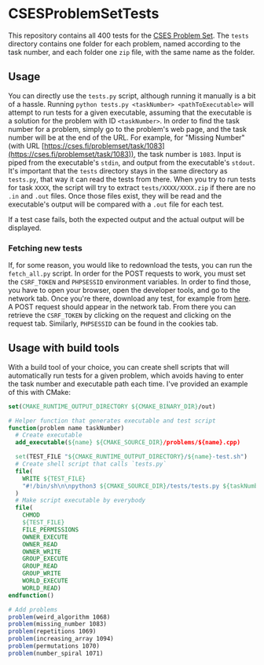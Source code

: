 # CSESProblemSetTests

This repository contains all 400 tests for the [CSES Problem Set](https://cses.fi/problemset/).
The `tests` directory contains one folder for each problem, named according to the task number, and each folder
one `zip` file, with the same name as the folder.

## Usage

You can directly use the `tests.py` script, although running it manually is a bit of a hassle.
Running `python tests.py <taskNumber> <pathToExecutable>` will attempt to run tests for a given executable,
assuming that the executable is a solution for the problem with ID `<taskNumber>`. In order to find the task number
for a problem, simply go to the problem's web page, and the task number will be at the end of the URL.
For example, for "Missing Number" (with URL
[https://cses.fi/problemset/task/1083](https://cses.fi/problemset/task/1083)), the task number is `1083`.
Input is piped from the executable's `stdin`, and output from the executable's `stdout`. It's important that
the `tests` directory stays in the same directory as `tests.py`, that way it can read the tests from there.
When you try to run tests for task `XXXX`, the script will try to extract `tests/XXXX/XXXX.zip` if there are no `.in`
and `.out` files. Once those files exist, they will be read and the executable's output will be compared with a `.out`
file for each test.

If a test case fails, both the expected output and the actual output will be displayed.

### Fetching new tests

If, for some reason, you would like to redownload the tests, you can run the `fetch_all.py` script. In order for the
POST requests to work, you must set the `CSRF_TOKEN` and `PHPSESSID` environment variables. In order to find those,
you have to open your browser, open the developer tools, and go to the network tab. Once you're there, download any
test, for example from [here](https://cses.fi/problemset/tests/1068/). A POST request should appear in the network
tab. From there you can retrieve the `CSRF_TOKEN` by clicking on the request and clicking on the request tab.
Similarly, `PHPSESSID` can be found in the cookies tab.

## Usage with build tools

With a build tool of your choice, you can create shell scripts that will automatically run tests for a given problem,
which avoids having to enter the task number and executable path each time.
I've provided an example of this with CMake:

```cmake
set(CMAKE_RUNTIME_OUTPUT_DIRECTORY ${CMAKE_BINARY_DIR}/out)

# Helper function that generates executable and test script
function(problem name taskNumber)
  # Create executable
  add_executable(${name} ${CMAKE_SOURCE_DIR}/problems/${name}.cpp)

  set(TEST_FILE "${CMAKE_RUNTIME_OUTPUT_DIRECTORY}/${name}-test.sh")
  # Create shell script that calls `tests.py`
  file(
    WRITE ${TEST_FILE}
    "#!/bin/sh\n\npython3 ${CMAKE_SOURCE_DIR}/tests/tests.py ${taskNumber} ${CMAKE_RUNTIME_OUTPUT_DIRECTORY}/${name}"
  )
  # Make script executable by everybody
  file(
    CHMOD
    ${TEST_FILE}
    FILE_PERMISSIONS
    OWNER_EXECUTE
    OWNER_READ
    OWNER_WRITE
    GROUP_EXECUTE
    GROUP_READ
    GROUP_WRITE
    WORLD_EXECUTE
    WORLD_READ)
endfunction()

# Add problems
problem(weird_algorithm 1068)
problem(missing_number 1083)
problem(repetitions 1069)
problem(increasing_array 1094)
problem(permutations 1070)
problem(number_spiral 1071)
```
